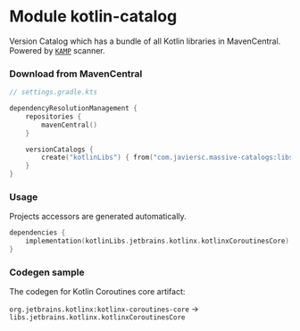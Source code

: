 # Module kotlin-catalog

Version Catalog which has a bundle of all Kotlin libraries in MavenCentral. Powered by 
[`KAMP`](https://github.com/mpetuska/kamp) scanner.

### Download from MavenCentral

```kotlin
// settings.gradle.kts

dependencyResolutionManagement {
    repositories {
        mavenCentral()
    }

    versionCatalogs {
        create("kotlinLibs") { from("com.javiersc.massive-catalogs:libs-catalog:$version") }
    }
}
```

### Usage

Projects accessors are generated automatically.

```kotlin
dependencies {
    implementation(kotlinLibs.jetbrains.kotlinx.kotlinxCoroutinesCore)
}
```

### Codegen sample

The codegen for Kotlin Coroutines core artifact:

`org.jetbrains.kotlinx:kotlinx-coroutines-core` -> `libs.jetbrains.kotlinx.kotlinxCoroutinesCore`
